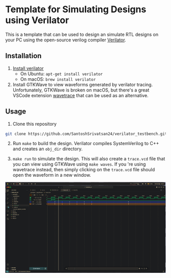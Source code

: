 # Template for Simulating Designs using Verilator

This is a template that can be used to design an simulate RTL designs on your PC using the open-source verilog compiler [Verilator](https://www.veripool.org/verilator/).

## Installation

1. [Install verilator](https://verilator.org/guide/latest/install.html)
    - On Ubuntu: `apt-get install verilator`
    - On macOS: `brew install verilator` 
2. Install GTKWave to view waveforms generated by verilator tracing. Unfortunately, GTKWave is broken on macOS, but there's a great VSCode extension [wavetrace](https://www.wavetrace.io) that can be used as an alternative.

## Usage

1. Clone this repository
``` bash
git clone https://github.com/SantoshSrivatsan24/verilator_testbench.git
```

2. Run `make` to build the design. Verilator compiles SystemVerilog to C++ and creates an `obj_dir` directory.

3. `make run` to simulate the design. This will also create a `trace.vcd` file that you can view using GTKWave using `make waves`. If you
're using wavetrace instead, then simply clicking on the `trace.vcd` file should open the waveform in a new window.

![wavetrace window](figs/wavetrace.jpg "Waveform viewed using wavetrace")